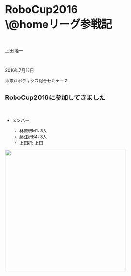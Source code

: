 <h1 style="font-size:250%">RoboCup2016<br>\@homeリーグ参戦記</h1>

<p>&nbsp;</p>
<p>上田 隆一</p>
<p>&nbsp;</p>
<p>2016年7月13日</p>
<p>未来ロボティクス総合セミナー２</p>

<!--nextpage-->

<h2>RoboCup2016に参加してきました</h2>
　
<ul>
	<li>メンバー</li>
	<ul>
		<li>林原研M1: 3人</li>
		<li>藤江研B4: 3人</li>
		<li>上田研: 上田</li>
	</ul>
</ul>


<img width="400px" src="http://at-home.cit-brains.net/wp-content/uploads/2016/07/IMG_1944-e1467688241182.jpg" />

